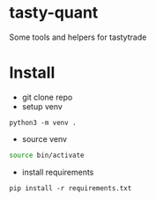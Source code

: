 # tasty-quant
Some tools and helpers for tastytrade


# Install
- git clone repo
- setup venv
```
python3 -m venv .
```
- source venv
```bash
source bin/activate
```
- install requirements
```
pip install -r requirements.txt
```
